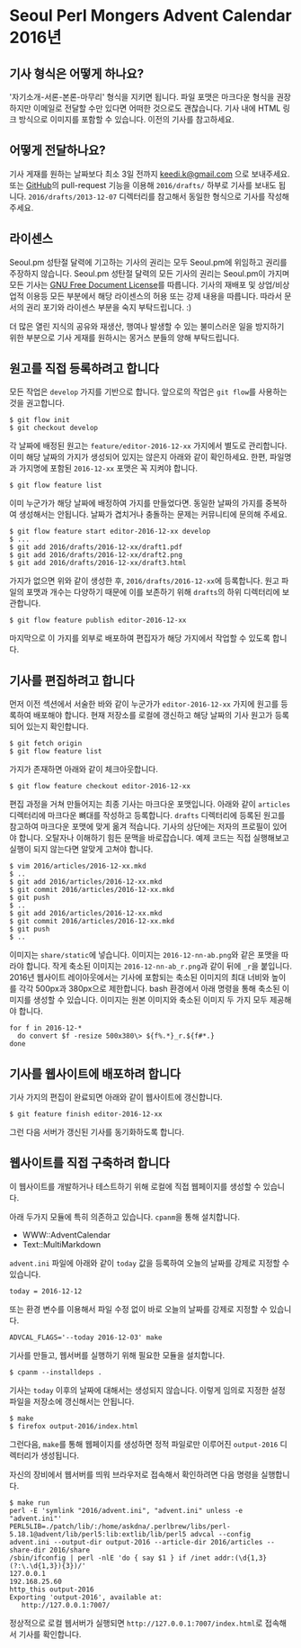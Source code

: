 Seoul Perl Mongers Advent Calendar 2016년
=========================================

기사 형식은 어떻게 하나요?
---------------------------

'자기소개-서론-본론-마무리' 형식을 지키면 됩니다.
파일 포맷은 마크다운 형식을 권장하지만
이메일로 전달할 수만 있다면 어떠한 것으로도 괜찮습니다.
기사 내에 HTML 링크 방식으로 이미지를 포함할 수 있습니다.
이전의 기사를 참고하세요.


어떻게 전달하나요?
-------------------

기사 게재를 원하는 날짜보다 최소 3일 전까지 keedi.k@gmail.com 으로 보내주세요.
또는 [GitHub](https://github.com)의 pull-request 기능을 이용해
`2016/drafts/` 하부로 기사를 보내도 됩니다.
`2016/drafts/2013-12-07` 디렉터리를 참고해서 동일한 형식으로 기사를 작성해주세요.


라이센스
---------

Seoul.pm 성탄절 달력에 기고하는 기사의 권리는
모두 Seoul.pm에 위임하고 권리를 주장하지 않습니다.
Seoul.pm 성탄절 달력의 모든 기사의 권리는 Seoul.pm이 가지며
모든 기사는 [GNU Free Document License](http://www.gnu.org/copyleft/fdl.html)를 따릅니다.
기사의 재배포 및 상업/비상업적 이용등 모든 부분에서
해당 라이센스의 허용 또는 강제 내용을 따릅니다.
따라서 문서의 권리 포기와 라이센스 부분을 숙지 부탁드립니다. :)

더 많은 열린 지식의 공유와 재생산, 행여나 발생할 수 있는
불미스러운 일을 방지하기 위한 부분으로 기사 게재를 원하시는
몽거스 분들의 양해 부탁드립니다.


원고를 직접 등록하려고 합니다
------------------------------

모든 작업은 `develop` 가지를 기반으로 합니다.
앞으로의 작업은 `git flow`를 사용하는 것을 권고합니다.

    $ git flow init
    $ git checkout develop

각 날짜에 배정된 원고는 `feature/editor-2016-12-xx` 가지에서 별도로 관리합니다.
이미 해당 날짜의 가지가 생성되어 있지는 않은지 아래와 같이 확인하세요.
한편, 파일명과 가지명에 포함된 `2016-12-xx` 포맷은 꼭 지켜야 합니다.

    $ git flow feature list

이미 누군가가 해당 날짜에 배정하여 가지를 만들었다면.
동일한 날짜의 가지를 중복하여 생성해서는 안됩니다.
날짜가 겹치거나 충돌하는 문제는 커뮤니티에 문의해 주세요.

    $ git flow feature start editor-2016-12-xx develop
    $ ...
    $ git add 2016/drafts/2016-12-xx/draft1.pdf
    $ git add 2016/drafts/2016-12-xx/draft2.png
    $ git add 2016/drafts/2016-12-xx/draft3.html

가지가 없으면 위와 같이 생성한 후, `2016/drafts/2016-12-xx`에 등록합니다.
원고 파일의 포맷과 개수는 다양하기 때문에
이를 보존하기 위해 `drafts`의 하위 디렉터리에 보관합니다.

    $ git flow feature publish editor-2016-12-xx

마지막으로 이 가지를 외부로 배포하여 편집자가 해당 가지에서
작업할 수 있도록 합니다.


기사를 편집하려고 합니다
-------------------------

먼저 이전 섹션에서 서술한 바와 같이 누군가가
`editor-2016-12-xx` 가지에 원고를 등록하여 배포해야 합니다.
현재 저장소를 로컬에 갱신하고 해당 날짜의 기사 원고가 등록되어 있는지 확인합니다.

    $ git fetch origin
    $ git flow feature list

가지가 존재하면 아래와 같이 체크아웃합니다.

    $ git flow feature checkout editor-2016-12-xx

편집 과정을 거쳐 만들어지는 최종 기사는 마크다운 포맷입니다.
아래와 같이 `articles` 디렉터리에 마크다운 뼈대를 작성하고 등록합니다.
`drafts` 디렉터리에 등록된 원고를 참고하여 마크다운 포맷에 맞게 옮겨 적습니다.
기사의 상단에는 저자의 프로필이 있어야 합니다.
오탈자나 이해하기 힘든 문맥을 바로잡습니다.
예제 코드는 직접 실행해보고 실행이 되지 않는다면 알맞게 고쳐야 합니다.

    $ vim 2016/articles/2016-12-xx.mkd
    $ ..
    $ git add 2016/articles/2016-12-xx.mkd
    $ git commit 2016/articles/2016-12-xx.mkd
    $ git push
    $ ..
    $ git add 2016/articles/2016-12-xx.mkd
    $ git commit 2016/articles/2016-12-xx.mkd
    $ git push
    $ ..

이미지는 `share/static`에 넣습니다. 이미지는 `2016-12-nn-ab.png`와 같은
포맷을 따라야 합니다. 작게 축소된 이미지는 `2016-12-nn-ab_r.png`과 같이
뒤에 `_r`을 붙입니다. 2016년 웹사이트 레이아웃에서는 기사에 포함되는
축소된 이미지의 최대 너비와 높이를 각각 500px과 380px으로 제한합니다.
bash 환경에서 아래 명령을 통해 축소된 이미지를 생성할 수 있습니다.
이미지는 원본 이미지와 축소된 이미지 두 가지 모두 제공해야 합니다.

    for f in 2016-12-*
      do convert $f -resize 500x380\> ${f%.*}_r.${f#*.}
    done


기사를 웹사이트에 배포하려 합니다
-----------------------------------

기사 가지의 편집이 완료되면 아래와 같이 웹사이트에 갱신합니다.

    $ git feature finish editor-2016-12-xx

그런 다음 서버가 갱신된 기사를 동기화하도록 합니다.


웹사이트를 직접 구축하려 합니다
--------------------------------

이 웹사이트를 개발하거나 테스트하기 위해 로컬에 직접 웹페이지를
생성할 수 있습니다.

아래 두가지 모듈에 특히 의존하고 있습니다. `cpanm`을 통해 설치합니다.

 - WWW::AdventCalendar
 - Text::MultiMarkdown

`advent.ini` 파일에 아래와 같이 `today` 값을 등록하여
오늘의 날짜를 강제로 지정할 수 있습니다.

    today = 2016-12-12

또는 환경 변수를 이용해서 파일 수정 없이 바로 오늘의 날짜를 강제로 지정할 수 있습니다.

    ADVCAL_FLAGS='--today 2016-12-03' make

기사를 만들고, 웹서버를 실행하기 위해 필요한 모듈을 설치합니다.

    $ cpanm --installdeps .

기사는 `today` 이후의 날짜에 대해서는 생성되지 않습니다.
이렇게 임의로 지정한 설정 파일을 저장소에 갱신해서는 안됩니다.

    $ make
    $ firefox output-2016/index.html

그런다음, `make`를 통해 웹페이지를 생성하면 정적 파일로만 이루어진
`output-2016` 디렉터리가 생성됩니다.

자신의 장비에서 웹서버를 띄워 브라우저로 접속해서 확인하려면
다음 명령을 실행합니다.

    $ make run
    perl -E 'symlink "2016/advent.ini", "advent.ini" unless -e "advent.ini"'
    PERL5LIB=./patch/lib/:/home/askdna/.perlbrew/libs/perl-5.18.1@advent/lib/perl5:lib:extlib/lib/perl5 advcal --config advent.ini --output-dir output-2016 --article-dir 2016/articles --share-dir 2016/share
    /sbin/ifconfig | perl -nlE 'do { say $1 } if /inet addr:(\d{1,3}(?:\.\d{1,3}){3})/'
    127.0.0.1
    192.168.25.60
    http_this output-2016
    Exporting 'output-2016', available at:
       http://127.0.0.1:7007/

정상적으로 로컬 웹서버가 실행되면 `http://127.0.0.1:7007/index.html`로
접속해서 기사를 확인합니다.
